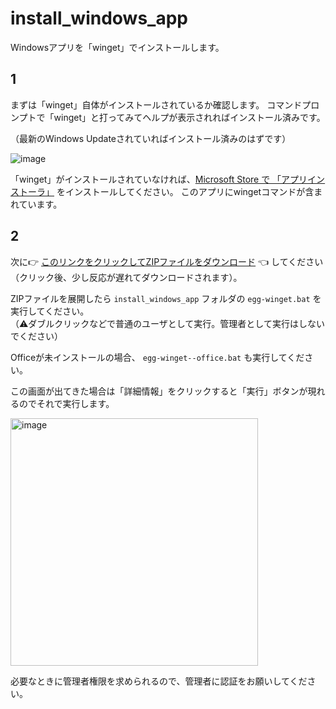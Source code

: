 # install_windows_app
Windowsアプリを「winget」でインストールします。

## 1
まずは「winget」自体がインストールされているか確認します。
コマンドプロンプトで「winget」と打ってみてヘルプが表示されればインストール済みです。

（最新のWindows Updateされていればインストール済みのはずです）

![image](https://user-images.githubusercontent.com/86991695/168506156-cf86af57-13ec-4230-b9e3-8447eb9ec2cc.png)

「winget」がインストールされていなければ、[Microsoft Store で 「アプリインストーラ」](https://www.microsoft.com/ja-jp/p/app-installer/9nblggh4nns1) をインストールしてください。
このアプリにwingetコマンドが含まれています。

## 2
次に👉 [このリンクをクリックしてZIPファイルをダウンロード](https://github.com/egg-co-jp/install_windows_app/archive/refs/heads/main.zip) 👈 してください（クリック後、少し反応が遅れてダウンロードされます）。

ZIPファイルを展開したら `install_windows_app` フォルダの `egg-winget.bat` を実行してください。  
（⚠ダブルクリックなどで普通のユーザとして実行。管理者として実行はしないでください）

Officeが未インストールの場合、 `egg-winget--office.bat` も実行してください。

この画面が出てきた場合は「詳細情報」をクリックすると「実行」ボタンが現れるのでそれで実行します。

<img width="396" alt="image" src="https://user-images.githubusercontent.com/86991695/171567325-72483507-23b8-472b-8b8c-9b17a6180f66.png">


必要なときに管理者権限を求められるので、管理者に認証をお願いしてください。
